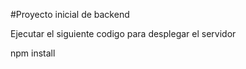 #Proyecto inicial de backend

Ejecutar el siguiente codigo para desplegar el servidor

npm install 

